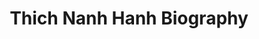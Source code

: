 ---
permalink: 	Authors/thich-nanh-hanh
layout: 	author
title: 	Thich Nanh Hanh Biography
author_name: 	Thich Nanh Hanh
author_bio: 	["Zen Master Thich Nhat Hanh is a global spiritual leader, poet, and peace activist, revered throughout the world for his powerful teachings and bestselling writings on mindfulness and peace. His key teaching is that, through mindfulness, we can learn to live happily in the present moment—the only way to truly develop peace, both in one’s self and in the world.","Thich Nhat Hanh has published over 100 titles on meditation, mindfulness, and Engaged Buddhism, as well as poems, children’s stories, and commentaries on ancient Buddhist texts. He has sold over three million books in the United States alone, some of the best-known include Being Peace, Peace Is Every Step, The Miracle of Mindfulness, The Art of Power, True Love and Anger.","Thich Nhat Hanh has been a pioneer in bringing Buddhism to the West, founding six monasteries and dozens of practice centers in the United States, Asia, and Europe, as well as over 1,000 local mindfulness practice communities, known as ‘sanghas.’ He has built a thriving community of over 600 monks and nuns worldwide, who, together with his tens of thousands of lay students, apply his teachings on mindfulness, peace-making, and community-building in schools, workplaces, businesses – and even prisons – throughout the world.","Thich Nhat Hanh is a gentle, humble monk – the man Dr. Martin Luther King, Jr. called 'an Apostle of peace and nonviolence' when nominating him for the Nobel Peace Prize. In the media he has also been called 'The Father of Mindfulness,' 'The Other Dalai Lama' and 'The Zen Master Who Fills Stadiums'."]
author_image: 	"Thich Nanh Hanh.jpg"
author_image_large: 	"Thich Nanh Hanh - Large.jpg"
short_quote: "The wave does not need to die to become water. She is already water."
---